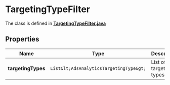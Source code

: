 

# TargetingTypeFilter

The class is defined in **[TargetingTypeFilter.java](../../src/main/java/org/openapitools/model/TargetingTypeFilter.java)**

## Properties

Name | Type | Description | Notes
------------ | ------------- | ------------- | -------------
**targetingTypes** | `List&lt;AdsAnalyticsTargetingType&gt;` | List of targeting types |  [optional property]



